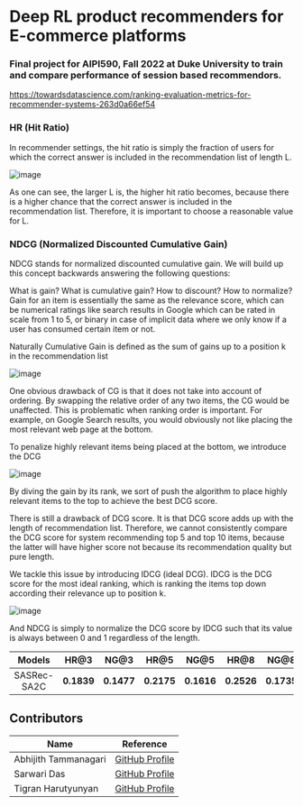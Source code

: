 #  Deep RL product recommenders for E-commerce platforms

### Final project for AIPI590, Fall 2022 at Duke University to train and compare performance of session based recommendors.


https://towardsdatascience.com/ranking-evaluation-metrics-for-recommender-systems-263d0a66ef54

### HR (Hit Ratio)
In recommender settings, the hit ratio is simply the fraction of users for which the correct answer is included in the recommendation list of length L.

![image](https://miro.medium.com/max/1400/1*p2oVTjdyCRgJvfSSC9TDpw.webp)

As one can see, the larger L is, the higher hit ratio becomes, because there is a higher chance that the correct answer is included in the recommendation list. Therefore, it is important to choose a reasonable value for L.

### NDCG (Normalized Discounted Cumulative Gain)
NDCG stands for normalized discounted cumulative gain. We will build up this concept backwards answering the following questions:

What is gain?
What is cumulative gain?
How to discount?
How to normalize?
Gain for an item is essentially the same as the relevance score, which can be numerical ratings like search results in Google which can be rated in scale from 1 to 5, or binary in case of implicit data where we only know if a user has consumed certain item or not.

Naturally Cumulative Gain is defined as the sum of gains up to a position k in the recommendation list

![image](https://miro.medium.com/max/584/1*GEvXfCqT6hq_KNT_WMnRFA.webp)


One obvious drawback of CG is that it does not take into account of ordering. By swapping the relative order of any two items, the CG would be unaffected. This is problematic when ranking order is important. For example, on Google Search results, you would obviously not like placing the most relevant web page at the bottom.

To penalize highly relevant items being placed at the bottom, we introduce the DCG

![image](https://miro.medium.com/max/640/1*sb2sXH1RHQFgZgl4l9pCSw.webp)

By diving the gain by its rank, we sort of push the algorithm to place highly relevant items to the top to achieve the best DCG score.

There is still a drawback of DCG score. It is that DCG score adds up with the length of recommendation list. Therefore, we cannot consistently compare the DCG score for system recommending top 5 and top 10 items, because the latter will have higher score not because its recommendation quality but pure length.

We tackle this issue by introducing IDCG (ideal DCG). IDCG is the DCG score for the most ideal ranking, which is ranking the items top down according their relevance up to position k.

![image](https://miro.medium.com/max/828/1*cDC8roXZrP-iUeR1vlmGBQ.webp)

And NDCG is simply to normalize the DCG score by IDCG such that its value is always between 0 and 1 regardless of the length.




| **Models**  | **HR@3** | **NG@3** | **HR@5** | **NG@5** | **HR@8** | **NG@8** |
| :---------: | :------: | :------: | :-------: | :-------: | :-------: | :-------: |
| SASRec-SA2C |  **0.1839**  |  **0.1477**  |  **0.2175**   |  **0.1616**   |  **0.2526**   |  **0.1735**   |


## Contributors

| Name | Reference |
|---- | ----|
|Abhijith Tammanagari | [GitHub Profile](https://github.com/23abhijith)|
|Sarwari Das | [GitHub Profile](https://github.com/HarTigran)|
|Tigran Harutyunyan |[GitHub Profile](https://github.com/sarwaridas)|

